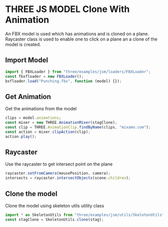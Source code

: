 # THREE JS MODEL Clone With Animation

An FBX model is used which has animations and is cloned on a plane. Raycaster class is used to enable one to click on a plane an a clone of the model is created.

## Import Model

```js
import { FBXLoader } from "three/examples/jsm/loaders/FBXLoader";
const fbxfloader = new FBXLoader();
bxfloader.load("Punching.fbx", function (model) {});
```

## Get Animation

Get the animations from the model

```js
clips = model.animations;
const mixer = new THREE.AnimationMixer(stagClone);
const clip = THREE.AnimationClip.findByName(clips, "mixamo.com");
const action = mixer.clipAction(clip);
action.play();
```

## Raycaster

Use the raycaster to get intersect point on the plane

```js
raycaster.setFromCamera(mousePosition, camera);
intersects = raycaster.intersectObjects(scene.children);
```

## Clone the model

Clone the model using skeleton utils utility class

```js
import * as SkeletonUtils from "three/examples/jsm/utils/SkeletonUtils";
const stagClone = SkeletonUtils.clone(stag);
```
